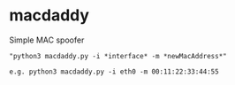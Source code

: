 # macdaddy
Simple MAC spoofer

    "python3 macdaddy.py -i *interface* -m *newMacAddress*"

    e.g. python3 macdaddy.py -i eth0 -m 00:11:22:33:44:55
